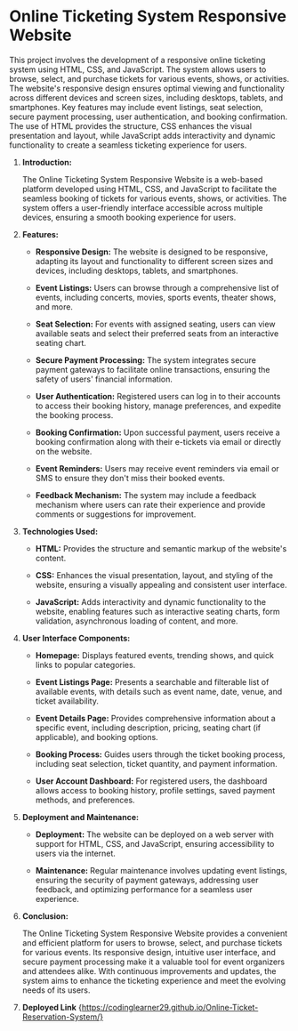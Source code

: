 # Online Ticketing System Responsive Website

This project involves the development of a responsive online ticketing system using HTML, CSS, and JavaScript. The system allows users to browse, select, and purchase tickets for various events, shows, or activities. The website's responsive design ensures optimal viewing and functionality across different devices and screen sizes, including desktops, tablets, and smartphones. Key features may include event listings, seat selection, secure payment processing, user authentication, and booking confirmation. The use of HTML provides the structure, CSS enhances the visual presentation and layout, while JavaScript adds interactivity and dynamic functionality to create a seamless ticketing experience for users.

1. **Introduction:**
   
   The Online Ticketing System Responsive Website is a web-based platform developed using HTML, CSS, and JavaScript to facilitate the seamless booking of tickets for various events, shows, or activities. The system offers a user-friendly interface accessible across multiple devices, ensuring a smooth booking experience for users.

2. **Features:**
   
   - **Responsive Design:** The website is designed to be responsive, adapting its layout and functionality to different screen sizes and devices, including desktops, tablets, and smartphones.
   
   - **Event Listings:** Users can browse through a comprehensive list of events, including concerts, movies, sports events, theater shows, and more.
   
   - **Seat Selection:** For events with assigned seating, users can view available seats and select their preferred seats from an interactive seating chart.
   
   - **Secure Payment Processing:** The system integrates secure payment gateways to facilitate online transactions, ensuring the safety of users' financial information.
   
   - **User Authentication:** Registered users can log in to their accounts to access their booking history, manage preferences, and expedite the booking process.
   
   - **Booking Confirmation:** Upon successful payment, users receive a booking confirmation along with their e-tickets via email or directly on the website.
   
   - **Event Reminders:** Users may receive event reminders via email or SMS to ensure they don't miss their booked events.
   
   - **Feedback Mechanism:** The system may include a feedback mechanism where users can rate their experience and provide comments or suggestions for improvement.

3. **Technologies Used:**
   
   - **HTML:** Provides the structure and semantic markup of the website's content.
   
   - **CSS:** Enhances the visual presentation, layout, and styling of the website, ensuring a visually appealing and consistent user interface.
   
   - **JavaScript:** Adds interactivity and dynamic functionality to the website, enabling features such as interactive seating charts, form validation, asynchronous loading of content, and more.

4. **User Interface Components:**
   
   - **Homepage:** Displays featured events, trending shows, and quick links to popular categories.
   
   - **Event Listings Page:** Presents a searchable and filterable list of available events, with details such as event name, date, venue, and ticket availability.
   
   - **Event Details Page:** Provides comprehensive information about a specific event, including description, pricing, seating chart (if applicable), and booking options.
   
   - **Booking Process:** Guides users through the ticket booking process, including seat selection, ticket quantity, and payment information.
   
   - **User Account Dashboard:** For registered users, the dashboard allows access to booking history, profile settings, saved payment methods, and preferences.

5. **Deployment and Maintenance:**
   
   - **Deployment:** The website can be deployed on a web server with support for HTML, CSS, and JavaScript, ensuring accessibility to users via the internet.
   
   - **Maintenance:** Regular maintenance involves updating event listings, ensuring the security of payment gateways, addressing user feedback, and optimizing performance for a seamless user experience.

6. **Conclusion:**
   
   The Online Ticketing System Responsive Website provides a convenient and efficient platform for users to browse, select, and purchase tickets for various events. Its responsive design, intuitive user interface, and secure payment processing make it a valuable tool for event organizers and attendees alike. With continuous improvements and updates, the system aims to enhance the ticketing experience and meet the evolving needs of its users.

7. **Deployed Link**
   {https://codinglearner29.github.io/Online-Ticket-Reservation-System/}
